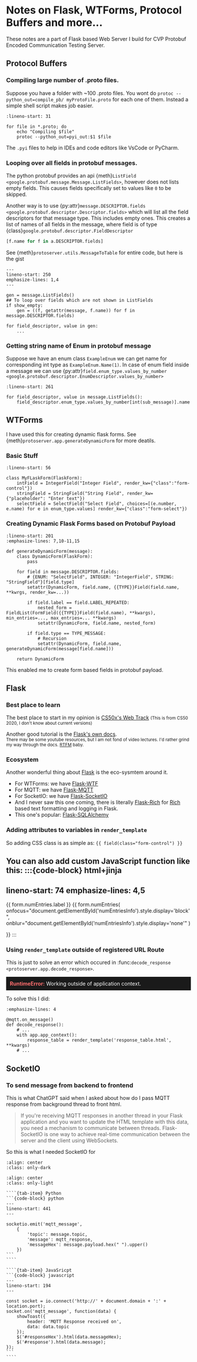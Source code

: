 # Notes on Flask, WTForms, Protocol Buffers and more...

These notes are a part of Flask based Web Server I build for CVP Protobuf Encoded Communication Testing Server.

## Protocol Buffers

### Compiling large number of .proto files.

Suppose you have a folder with ~100 .proto files. You wont do `protoc --python_out=compile_pb/ myProtoFile.proto` for each one of them.
Instead a simple shell script makes job easier.

```{code-block} bash
:lineno-start: 31

for file in *.proto; do 
    echo "Compiling $file"
    protoc --python_out=pyi_out:$1 $file
```
The `.pyi` files to help in IDEs and code editors like VsCode or PyCharm.

### Looping over all fields in protobuf messages.

The python protobuf provides an api {meth}`ListField <google.protobuf.message.Message.ListFields>`, however does not lists empty fields.
This causes fields specifically set to values like `0` to be skipped.

Another way is to use {py:attr}`message.DESCRIPTOR.fields <google.protobuf.descriptor.Descriptor.fields>` which will list all the field descriptors for that message type. This includes empty ones. 
This creates a list of names of all fields in the message, where field is of type {class}`google.protobuf.descriptor.FieldDescriptor`
```python
[f.name for f in a.DESCRIPTOR.fields] 
```

See {meth}`protoserver.utils.MessageToTable` for entire code, but here is the gist


```{code-block} python
---
lineno-start: 250
emphasize-lines: 1,4
---

gen = message.ListFields()
## To loop over fields which are not shown in ListFields
if show_empty:
    gen = ((f, getattr(message, f.name)) for f in message.DESCRIPTOR.fields)

for field_descriptor, value in gen:
    ...
```

### Getting string name of Enum in protobuf message

Suppose we have an enum class `ExampleEnum` we can get name for corresponding int type as `ExampleEnum.Name(1)`.
In case of enum field inside a message we can use {py:attr}`field.enum_type.values_by_number <google.protobuf.descriptor.EnumDescriptor.values_by_number>`
```{code-block} python
:lineno-start: 261

for field_descriptor, value in message.ListFields():
    field_descriptor.enum_type.values_by_number[int(sub_message)].name
```

## WTForms

I have used this for creating dynamic flask forms. See {meth}`protoserver.app.generateDynamicForm` for more deatils.

### Basic Stuff

```{code-block} python
:lineno-start: 56

class MyFLaskForm(FlaskForm):
    intField = IntegerField("Integer Field", render_kw={"class":"form-control"})
    stringField = StringField("String Field", render_kw={"placeholder": "Enter text"})
    selectField = SelectField("Select Field", choices=[(e.number, e.name) for e in enum_type.values] render_kw={"class":"form-select"})
```

### Creating Dynamic Flask Forms based on Protobuf Payload 

```{code-block} python
:lineno-start: 201
:emphasize-lines: 7,10-11,15

def generateDynamicForm(message):
    class DynamicForm(FlaskForm):
        pass

    for field in message.DESCRIPTOR.fields:
        # {ENUM: "SelectField", INTEGER: "IntegerField", STRING: "StringField"}[field.type]
        setattr(DynamicForm, field.name, {{TYPE}}Field(field.name, **kwrgs, render_kw=...))

        if field.label == field.LABEL_REPEATED:
            nested_form = FieldList(FormField({{TYPE}}Field(field.name), **kwargs), min_entries=..., max_entries=... **kwargs)
            setattr(DynamicForm, field.name, nested_form)

        if field.type == TYPE_MESSAGE:
            # Recursion
            setattr(DynamicForm, field.name, generateDynamicForm(message[field.name]))
    
    return DynamicForm
```
This enabled me to create form based fields in protobuf payload.

## Flask

### Best place to learn

The best place to start in my opinion is [CS50x's Web Track](https://cs50.harvard.edu/x/2020/tracks/web/finance/) <small>(This is from CS50 2020, I don't know about current versions)</small>

Another good tutorial is the [Flask's own docs](https://flask.palletsprojects.com/en/latest/tutorial/). \
<small>There may be some youtube resources, but I am not fond of video lectures. I'd rather grind my way through the docs. <a href="https://en.wikipedia.org/wiki/RTFM">RTFM</a> baby.</small>

### Ecosystem

Another wonderful thing about [Flask](inv:Flask:std:doc#index) is the eco-sysmtem around it.
- For WTForms: we have [Flask-WTF](https://flask-wtf.readthedocs.io/en/1.2.x/)
- For MQTT: we have [Flask-MQTT](https://flask-mqtt.readthedocs.io/en/latest/)
- For SocketIO: we have [Flask-SocketIO](https://flask-socketio.readthedocs.io/en/latest/)
- And I never saw this one coming, there is literally [Flask-Rich](https://github.com/zyf722/Flask-Rich) for [Rich](https://rich.readthedocs.io/en/latest/) based text formatting and logging in Flask.
- This one's popular: [Flask-SQLAlchemy](https://flask-sqlalchemy.palletsprojects.com/en/latest/)

### Adding attributes to variables in `render_template`

So adding CSS class is as simple as: `{{ field(class="form-control") }}`

You can also add custom JavaScript function like this:
:::{code-block} html+jinja
---
lineno-start: 74
emphasize-lines: 4,5
---

<label for="{{ form.numEntries.id }}" class="form-label">{{ form.numEntries.label }}</label>
{{ 
    form.numEntries(
        onfocus="document.getElementById('numEntriesInfo').style.display='block'", 
        onblur="document.getElementById('numEntriesInfo').style.display='none'"
    ) 

}}
<label id="numEntriesInfo" class="text-muted small" style="display: none;">This field will not be included in the form.</label>
:::

### Using `render_template` outside of registered URL Route

This is just to solve an error which occured in :func:`decode_response <protoserver.app.decode_response>`.
<div style="background-color: #1A1A1A; color: white; padding: 10px;">
    <span style="color: #FF6E6E; font-weight: bold;">RuntimeError:</span>
    <span>Working outside of application context.</span>
</div>

To solve this I did:
```{code-block} python
:emphasize-lines: 4

@mqtt.on_message()
def decode_response():
    # ...
    with app.app_context():
        response_table = render_template('response_table.html', **kwargs)
    # ...
```

## SocketIO

### To send message from backend to frontend

This is what ChatGPT said when I asked about how do I pass MQTT response from background thread to front html.
> If you're receiving MQTT responses in another thread in your Flask application and you want to update the HTML template with this data, you need a mechanism to communicate between threads. Flask-SocketIO is one way to achieve real-time communication between the server and the client using WebSockets.

So this is what I needed SocketIO for

```{image} _static/socketio-dark.svg 
:align: center
:class: only-dark
```

```{image} _static/socketio-light.svg 
:align: center
:class: only-light
```

`````{tab-set}
````{tab-item} Python
```{code-block} python
---
lineno-start: 441
---

socketio.emit('mqtt_message', 
    {   
        'topic': message.topic,
        'message': mqtt_response, 
        'messageHex': message.payload.hex(" ").upper()
    })
```
````

````{tab-item} JavaSricpt
```{code-block} javascript
---
lineno-start: 194
---

const socket = io.connect('http://' + document.domain + ':' + location.port);
socket.on('mqtt_message', function(data) {
    showToast({
        header: 'MQTT Response received on',
        data: data.topic
    });
    $('#responseHex').html(data.messageHex);
    $('#response').html(data.message);
});
```
````
`````